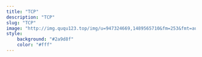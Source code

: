 ```yaml
---
title: "TCP"
description: "TCP"
slug: "TCP"
image: "http://img.ququ123.top/img/u=947324669,1489565710&fm=253&fmt=auto&app=138&f=JPG.jpeg"
style:
    background: "#2a9d8f"
    color: "#fff"
---
```

